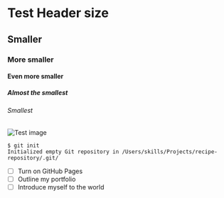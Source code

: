 # Test Header size
## Smaller
### More smaller
#### Even more smaller
##### Almost the smallest
###### Smallest

![Test image](https://octodex.github.com/images/yaktocat.png)

```
$ git init
Initialized empty Git repository in /Users/skills/Projects/recipe-repository/.git/
```


- [ ] Turn on GitHub Pages
- [ ] Outline my portfolio
- [ ] Introduce myself to the world

